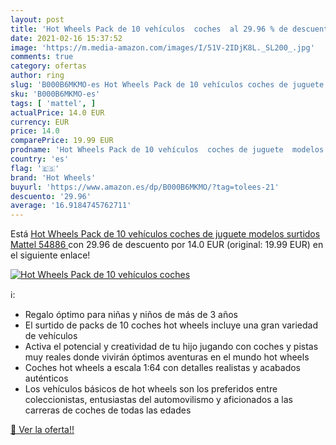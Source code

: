 ```yaml
---
layout: post
title: 'Hot Wheels Pack de 10 vehículos  coches  al 29.96 % de descuento'
date: 2021-02-16 15:37:52
image: 'https://m.media-amazon.com/images/I/51V-2IDjK8L._SL200_.jpg'
comments: true
category: ofertas
author: ring
slug: 'B000B6MKMO-es Hot Wheels Pack de 10 vehículos coches de juguete modelos...'
sku: 'B000B6MKMO-es'
tags: [ 'mattel', ]
actualPrice: 14.0 EUR
currency: EUR
price: 14.0
comparePrice: 19.99 EUR
prodname: 'Hot Wheels Pack de 10 vehículos  coches de juguete  modelos surtidos   Mattel 54886 '
country: 'es'
flag: '🇪🇸'
brand: 'Hot Wheels'
buyurl: 'https://www.amazon.es/dp/B000B6MKMO/?tag=tolees-21'
descuento: '29.96'
average: '16.9184745762711'
---
```


Está [Hot Wheels Pack de 10 vehículos  coches de juguete  modelos surtidos   Mattel 54886 ](https://www.amazon.es/dp/B000B6MKMO/?tag=tolees-21) con 29.96 de descuento por 14.0 EUR (original: 19.99 EUR) en el siguiente enlace!

[![Hot Wheels Pack de 10 vehículos  coches ](https://m.media-amazon.com/images/I/51V-2IDjK8L._SL200_.jpg)](https://www.amazon.es/dp/B000B6MKMO/?tag=tolees-21)

ℹ️:

- Regalo óptimo para niñas y niños de más de 3 años
- El surtido de packs de 10 coches hot wheels incluye una gran variedad de vehículos
- Activa el potencial y creatividad de tu hijo jugando con coches y pistas muy reales donde vivirán óptimos aventuras en el mundo hot wheels
- Coches hot wheels a escala 1:64 con detalles realistas y acabados auténticos
- Los vehículos básicos de hot wheels son los preferidos entre coleccionistas, entusiastas del automovilismo y aficionados a las carreras de coches de todas las edades

[🛒 Ver la oferta!!](https://www.amazon.es/dp/B000B6MKMO/?tag=tolees-21)
